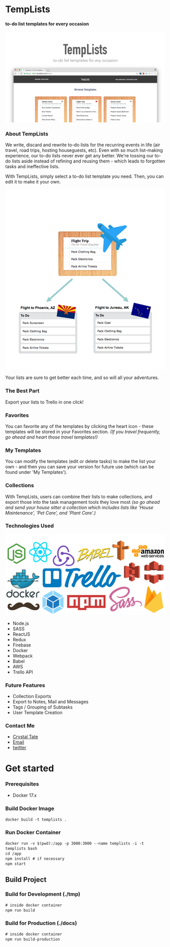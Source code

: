 # TempLists
#### to-do list templates for every occasion

<img src="src/images/TempLists_img.png" />

### About TempLists

We write, discard and rewrite to-do lists for the recurring events in life (air travel, road trips, hosting houseguests, etc). Even with so much list-making experience, our to-do lists never ever get any better. We're tossing our to-do lists aside instead of refining and reusing them - which leads to forgotten tasks and ineffective lists.

With TempLists, simply select a to-do list template you need. Then, you can edit it to make it your own.

<img src="src/images/How4.png" />

Your lists are sure to get better each time, and so will all your adventures.

### The Best Part

Export your lists to Trello in one click!

### Favorites

You can favorite any of the templates by clicking the heart icon - these templates will be stored in your Favorites section. _(If you travel frequently, go ahead and heart those travel templates!)_

### My Templates

You can modify the templates (edit or delete tasks) to make the list your own - and then you can save your version for future use (which can be found under 'My Templates').

### Collections

With TempLists, users can combine their lists to make collections, and export those into the task management tools they love most _(so go ahead and send your house sitter a collection which includes lists like 'House Maintenance', 'Pet Care', and 'Plant Care'.)_

### Technologies Used

<img src="src/images/Tech.png" />

- Node.js
- SASS
- ReactJS
- Redux
- Firebase
- Docker
- Webpack
- Babel
- AWS
- Trello API

### Future Features

- Collection Exports
- Export to Notes, Mail and Messages
- Tags / Grouping of Subtasks
- User Template Creation

### Contact Me

- [Crystal Tate](http://crystal.github.io/portfolio)
- [Email](mailto:crys.tate@icloud.com)
- [twitter](http://twitter.com/crystal_tate)


# Get started

### Prerequisites

- Docker 17.x

### Build Docker Image

```
docker build -t templists .
```

### Run Docker Container

```
docker run -v $(pwd):/app -p 3000:3000 --name templists -i -t templists bash
cd /app
npm install # if necessary
npm start
```

## Build Project

### Build for Development (./tmp)

```
# inside docker container
npm run build
```

### Build for Production (./docs)

```
# inside docker container
npm run build-production
```
